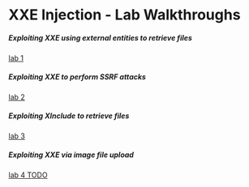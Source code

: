 # XXE Injection - Lab Walkthroughs

##### Exploiting XXE using external entities to retrieve files
[lab 1](lab1/lab1.md)

##### Exploiting XXE to perform SSRF attacks
[lab 2](lab2/lab2.md)

##### Exploiting XInclude to retrieve files
[lab 3](lab3/lab3.md)

##### Exploiting XXE via image file upload
[lab 4 TODO](lab4/lab4.md)